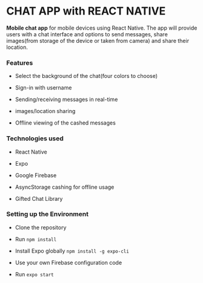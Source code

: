  # CHAT APP with REACT NATIVE

**Mobile chat app** for mobile devices using React Native. The app will
provide users with a chat interface and options to send messages, share images(from storage of the device or taken from camera) and  share their
location.

### Features
- Select the background of the chat(four colors to choose)
* Sign-in with username
+ Sending/receiving messages in real-time
- images/location sharing
* Offline viewing of the cashed messages

### Technologies used

- React Native
* Expo
+ Google Firebase
- AsyncStorage cashing for offline usage
* Gifted Chat Library

### Setting up the Environment
- Clone the repository
* Run ``` npm install ```
+ Install Expo globally ``` npm install -g expo-cli ```
- Use your own Firebase configuration code
* Run ``` expo start ```







